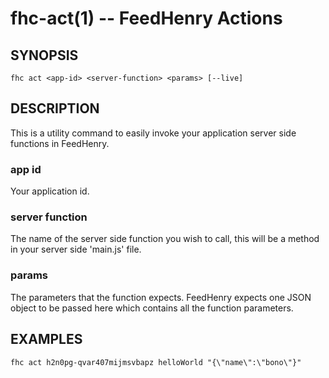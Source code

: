 fhc-act(1) -- FeedHenry Actions
===============================
## SYNOPSIS

    fhc act <app-id> <server-function> <params> [--live]
    
## DESCRIPTION

This is a utility command to easily invoke your application server side functions in FeedHenry. 

### app id

Your application id.

### server function

The name of the server side function you wish to call, this will be a method in your server side 'main.js' file.

### params

The parameters that the function expects. FeedHenry expects one JSON object to be passed here which contains all the function parameters.

## EXAMPLES
    fhc act h2n0pg-qvar407mijmsvbapz helloWorld "{\"name\":\"bono\"}"



